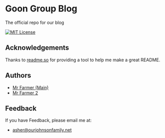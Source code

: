 # Goon Group Blog
The official repo for our blog

[![MIT License](https://img.shields.io/badge/License-MIT-green.svg)](https://choosealicense.com/licenses/mit/)
## Acknowledgements

Thanks to [readme.so](https://readme.so) for providing a tool to help me make a great README.
## Authors

- [Mr Farmer (Main)](https://github.com/mrfarmer09)
- [Mr Farmer 2](https://github.com/mrfarmer2)
## Feedback

If you have Feedback, please email me at: 
- asher@ourjohnsonfamily.net
